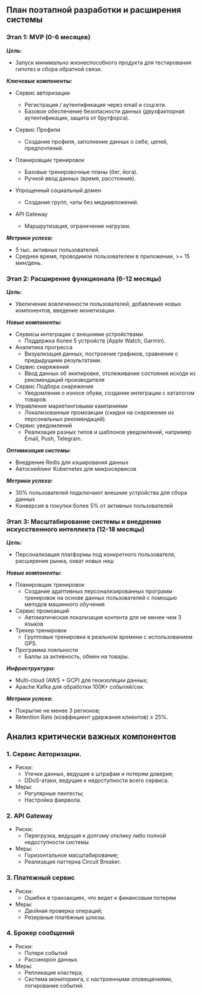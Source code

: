 ## План поэтапной разработки и расширения системы

### **Этап 1: MVP (0-6 месяцев)**

***Цель:***
- Запуск минимально жизнеспособного продукта для тестирования гипотез и сбора обратной связи.

***Ключевые компоненты:***
- Сервис авторизации
    - Регистрация / аутентификация через email и соцсети.
    - Базовое обеспечение безопасности данных (двухфакторная аутентификация, защита от брутфорса).
- Сервис Профили
    - Создание профиля, заполнение данных о себе, целей, предпочтений.

- Планировщик тренировок
    - Базовые тренировочные планы (бег, йога).
    - Ручной ввод данных (время, расстояние).
- Упрощенный социальный домен
    - Создание групп, чаты без медиавложений.

- API Gateway
    - Маршрутизация, ограничение нагрузки.

***Метрики успеха:*** 
- 5 тыс. активных пользователей.
- Среднее время, проводимое пользователем в приложении, >= 15 мин/день.

### **Этап 2: Расширение функционала (6-12 месяцы)**
***Цель:***
- Увеличение вовлеченности пользователей, добавление новых компонентов, введение монетизации.

***Новые компоненты:***
- Сервисы интеграции с внешними устройствами.
    - Поддержка более 5 устройств (Apple Watch, Garmin).
- Аналитика прогресса
    - Визуализация данных, построение графиков, сравнение с предыдущими результатами.
- Сервис снаряжений
    - Ввод данных об экипировке, отслеживание состояния исходя из рекомендаций производителя
- Сервис Подбора снаряжения
    - Уведомления о износе обуви, создание интеграции с каталогом товаров.
- Управление маркетинговыми кампаниями
    - Локализованные промоакции (скидки на снаряжение из персональных рекомендаций).
- Сервис уведомлений
    - Реализация разных типов и шаблонов уведомлений, например Email, Push, Telegram. 

***Оптимизация системы:***
- Внедрение Redis для кэширования данных
- Автоскейлинг Kubernetes для микросервисов

***Метрики успеха:*** 
- 30% пользователей подключают внешние устройства для сбора данных
- Конверсия в покупки более 5% от активных пользователей

### **Этап 3: Масштабирование системы и внедрение искусственного интеллекта (12-18 месяцы)**

***Цель:***
- Персонализация платформы под конкретного пользователя, расширение рынка, охват новых ниш

***Новые компоненты:*** 
- Планировщик тренировок
    - Создание адаптивных персонализированных программ тренировок на основе данных пользователей с помощью методов машинного обучения
- Сервис промоакций
    - Автоматическая локализация контента для не менее чем 3 языков
- Трекер тренировок
    - Групповые тренировки в реальном времени с использованием GPS.
- Программа лояльности
    - Баллы за активность, обмен на товары.

***Инфраструктура:*** 
- Multi-cloud (AWS + GCP) для геоизоляции данных;
- Apache Kafka для обработки 100K+ событий/сек.

***Метрики успеха:*** 
- Покрытие не менее 3 регионов;
- Retention Rate (коэффициент удержания клиентов) ≥ 25%.



## Анализ критически важных компонентов

### 1. Сервис Авторизации.
- Риски:
    - Утечки данных, ведущие к штрафам и потерям доверия;
    - DDoS-атаки, ведущие к недоступности всего сервиса.
- Меры:
    - Регулярные пентесты;
    - Настройка фаервола.

### 2. API Gateway
- Риски:
    - Перегрузка, ведущая к долгому отклику либо полной недоступности системы
- Меры:
    - Горизонтальное масштабирование;
    - Реализация паттерна Circuit Breaker.

### 3. Платежный сервис
- Риски:
    - Ошибки в транзакциях, что ведет к финансовым потерям
- Меры:
    - Двойная проверка операций;
    - Резервные платёжные шлюзы.

### 4. Брокер сообщений
- Риски:
    - Потеря событий
    - Рассинхрон данных.
- Меры:
    - Репликация кластера;
    - Система мониторинга, с настроенными оповещениями, логирование событий.